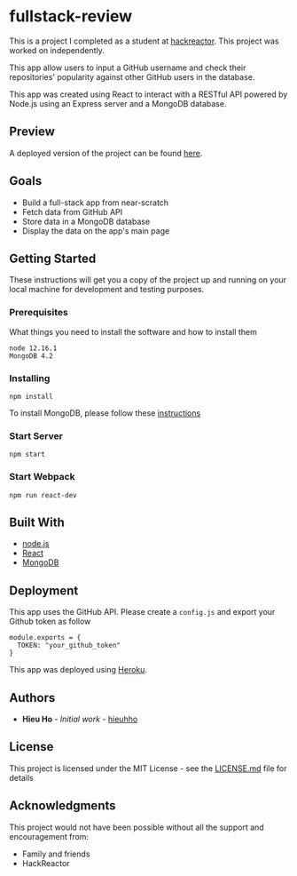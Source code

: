 # fullstack-review
This is a project I completed as a student at [hackreactor](http://hackreactor.com). This project was worked on independently.

This app allow users to input a GitHub username and check their repositories' popularity against other GitHub users in the database.

This app was created using React to interact with a RESTful API powered by Node.js using an Express server and a MongoDB database.

## Preview

A deployed version of the project can be found [here](https://hieus-repos-fetcher.herokuapp.com/).

## Goals

* Build a full-stack app from near-scratch
* Fetch data from GitHub API
* Store data in a MongoDB database
* Display the data on the app's main page

## Getting Started

These instructions will get you a copy of the project up and running on your local machine for development and testing purposes.

### Prerequisites

What things you need to install the software and how to install them

```
node 12.16.1
MongoDB 4.2
```

### Installing

```
npm install
```

To install MongoDB, please follow these [instructions](https://docs.mongodb.com/manual/tutorial/install-mongodb-on-ubuntu/)

### Start Server

```
npm start
```

### Start Webpack

```
npm run react-dev
```

## Built With

* [node.js](https://nodejs.org/en/)
* [React](https://reactjs.org/)
* [MongoDB](https://www.mongodb.com/)


## Deployment

This app uses the GitHub API. Please create a `config.js` and export your Github token as follow

```
module.exports = {
  TOKEN: "your_github_token"
}
```
This app was deployed using [Heroku](https://dashboard.heroku.com/).

## Authors

* **Hieu Ho** - *Initial work* - [hieuhho](https://github.com/hieuhho)

## License

This project is licensed under the MIT License - see the [LICENSE.md](LICENSE.md) file for details

## Acknowledgments

This project would not have been possible without all the support and encouragement from:

* Family and friends
* HackReactor
